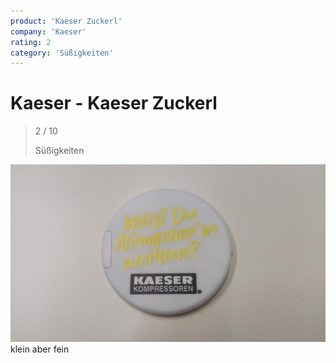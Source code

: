 ```yaml
---
product: 'Kaeser Zuckerl'
company: 'Kaeser'
rating: 2
category: 'Süßigkeiten'
---
```


# Kaeser - Kaeser Zuckerl
>
> 2 / 10
>
> Süßigkeiten

![Kaeser Zuckerl](./assets/kaeser-kaeser-zuckerl-f1098b0c-ab79-4643-a31e-e1473408b0e3.jpg)
klein aber fein
